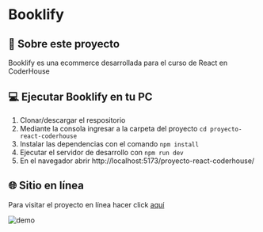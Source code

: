 # Booklify

## :memo: Sobre este proyecto

Booklify es una ecommerce desarrollada para el curso de React en CoderHouse

## :computer: Ejecutar Booklify en tu PC
1. Clonar/descargar el respositorio
2. Mediante la consola ingresar a la carpeta del proyecto ``cd proyecto-react-coderhouse``
3. Instalar las dependencias con el comando ``npm install``
4. Ejecutar el servidor de desarrollo con ``npm run dev``
5. En el navegador abrir http://localhost:5173/proyecto-react-coderhouse/

## :globe_with_meridians: Sitio en línea

Para visitar el proyecto en línea hacer click [aquí](https://marcodamianperez.github.io/proyecto-react-coderhouse/)

![demo](https://i.imgur.com/OYB9tYT.gif)
